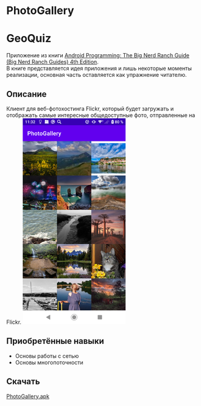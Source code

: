 # PhotoGallery
# GeoQuiz
Приложение из книги [Android Programming: The Big Nerd Ranch Guide (Big Nerd Ranch Guides) 4th Edition](https://www.amazon.com/Android-Programming-Ranch-Guide-Guides/dp/0135245125/ref=dp_ob_title_bk).    
В книге представляется идея приложения и лишь некоторые моменты реализации, основная часть оставляется как упражнение читателю.
## Описание
Клиент для веб-фотохостинга Flickr, который будет загружать и отображать самые интересные общедоступные фото, отправленные на Flickr.
<img src="https://github.com/BelDim04/bignerdranchPhotoGallery/blob/master/Screenshot_20210718-113300.png" alt="Иллюстрация" width="270"/>
## Приобретённые навыки
- Основы работы с сетью
- Основы многопоточности
## Скачать
[PhotoGallery.apk](https://github.com/BelDim04/bignerdranchPhotoGallery/blob/master/PhotoGallery.apk)
